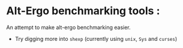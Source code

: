 # Alt-Ergo benchmarking tools :
An attempt to make alt-ergo benchmarking easier.

- Try digging more into `shexp` (currently using `unix`, `Sys` and `curses`)